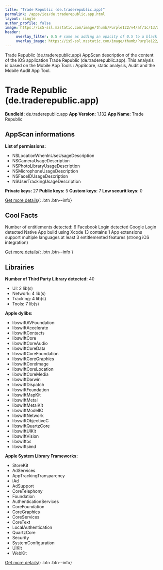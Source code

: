 ```yaml
---
title: "Trade Republic (de.traderepublic.app)"
permalink: /apps/ios/de.traderepublic.app.html
layout: single
author_profile: false
image: https://is5-ssl.mzstatic.com/image/thumb/Purple122/v4/af/1c/13/af1c1335-2e41-8307-a296-d28ddbaa5d0d/AppIcon.release-0-0-1x_U007emarketing-0-0-0-5-0-0-sRGB-0-0-0-GLES2_U002c0-512MB-85-220-0-0.png/512x512bb.jpg
header: 
     overlay_filter: 0.5 # same as adding an opacity of 0.5 to a black background
     overlay_image: https://is5-ssl.mzstatic.com/image/thumb/Purple122/v4/af/1c/13/af1c1335-2e41-8307-a296-d28ddbaa5d0d/AppIcon.release-0-0-1x_U007emarketing-0-0-0-5-0-0-sRGB-0-0-0-GLES2_U002c0-512MB-85-220-0-0.png/512x512bb.jpg
---
```

Trade Republic (de.traderepublic.app) AppScan description of the content of the iOS application Trade Republic (de.traderepublic.app). This analysis is based on the Mobile App Tools : AppScore, static analysis, Audit and the Mobile Audit App Tool.

# Trade Republic (de.traderepublic.app)

**BundleId:** de.traderepublic.app
**App Version:** 1.132
**App Name:** Trade Republic


## AppScan informations 

**List of permissions:** 
- NSLocationWhenInUseUsageDescription
- NSCameraUsageDescription
- NSPhotoLibraryUsageDescription
- NSMicrophoneUsageDescription
- NSFaceIDUsageDescription
- NSUserTrackingUsageDescription
  
  
**Private keys:** 27
**Public keys:** 5
**Custom keys:** 7
**Low securit keys:** 0
  
[Get more details](/pricing.html){: .btn .btn--info}

## Cool Facts

Number of entitlements detected: 6
Facebook Login detected
Google Login detected
Native App
build using Xcode 13
contains 1 App extensions
support multiple languages
at least 3 entitlemented features (strong iOS integration)
  
[Get more details](/pricing.html){: .btn .btn--info }

## Librairies 
**Number of Third Party Library detected:** 40
- UI: 2 lib(s)
- Network: 4 lib(s)
- Tracking: 4 lib(s)
- Tools: 7 lib(s)


**Apple dylibs:**
- libswiftAVFoundation
- libswiftAccelerate
- libswiftContacts
- libswiftCore
- libswiftCoreAudio
- libswiftCoreData
- libswiftCoreFoundation
- libswiftCoreGraphics
- libswiftCoreImage
- libswiftCoreLocation
- libswiftCoreMedia
- libswiftDarwin
- libswiftDispatch
- libswiftFoundation
- libswiftMapKit
- libswiftMetal
- libswiftMetalKit
- libswiftModelIO
- libswiftNetwork
- libswiftObjectiveC
- libswiftQuartzCore
- libswiftUIKit
- libswiftVision
- libswiftos
- libswiftsimd


**Apple System Library Frameworks:**
- StoreKit
- AdServices
- AppTrackingTransparency
- iAd
- AdSupport
- CoreTelephony
- Foundation
- AuthenticationServices
- CoreFoundation
- CoreGraphics
- CoreServices
- CoreText
- LocalAuthentication
- QuartzCore
- Security
- SystemConfiguration
- UIKit
- WebKit


  
[Get more details](/pricing.html){: .btn .btn--info}

